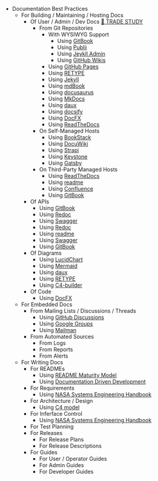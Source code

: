 * Documentation Best Practices
    * For Building / Maintaining / Hosting Docs
      * Of User / Admin / Dev Docs [📖 TRADE STUDY](../trade-studies/trade-study-hostingdocs-user)
        * From Git Repositories
          * With WYSIWYG Support
            * Using [GitBook](https://www.gitbook.com)
            * Using [Publii](https://getpublii.com)
            * Using [Jeykll Admin](https://jekyll.github.io/jekyll-admin/)
            * Using [GitHub Wikis](https://docs.github.com/en/communities/documenting-your-project-with-wikis/about-wikis)
          * Using [GitHub Pages](https://pages.github.com)
          * Using [RETYPE](https://retype.com/)
          * Using [Jekyll](https://jekyllrb.com)
          * Using [mdBook](https://rust-lang.github.io/mdBook/)
          * Using [docusaurus](https://docusaurus.io/)
          * Using [MkDocs](https://www.mkdocs.org/)
          * Using [daux](http://daux.io/index.html)
          * Using [docsify](https://docsify.js.org/#/)
          * Using [DocFX](https://dotnet.github.io/docfx/)
          * Using [ReadTheDocs](https://readthedocs.org)
        * On Self-Managed Hosts
          * Using [BookStack](https://www.bookstackapp.com)
          * Using [DocuWiki](https://www.dokuwiki.org/dokuwiki)
          * Using [Strapi](https://strapi.io)
          * Using [Keystone](https://keystonejs.com)
          * Using [Gatsby](https://www.gatsbyjs.com/use-cases/technical-documentation)
        * On Third-Party Managed Hosts
          * Using [ReadTheDocs](https://readthedocs.org)
          * Using [readme](https://readme.com/)
          * Using [Confluence](https://www.atlassian.com/software/confluence)
          * Using [GitBook](https://www.gitbook.com)
      * Of APIs
        * Using [GitBook](https://www.gitbook.com)
        * Using [Redoc](https://github.com/Redocly/redoc)
        * Using [Swagger](https://swagger.io/)
        * Using [Redoc](https://github.com/Redocly/redoc)
        * Using [readme](https://readme.com/)
        * Using [Swagger](https://swagger.io/)
        * Using [GitBook](https://www.gitbook.com)
      * Of Diagrams
        * Using [LucidChart](https://www.lucidchart.com/pages/)
        * Using [Mermaid](https://mermaid-js.github.io/)
        * Using [daux](http://daux.io/index.html)
        * Using [RETYPE](https://retype.com/)
        * Using [C4-builder](https://adrianvlupu.github.io/C4-Builder/#/)
      * Of Code
        * Using [DocFX](https://dotnet.github.io/docfx/)
    * For Embedded Docs
      * From Mailing Lists / Discussions / Threads
        * Using [GitHub Discussions](https://docs.github.com/en/discussions)
        * Using [Google Groups](https://support.google.com/groups/answer/2464926)
        * Using [Mailman](http://www.list.org)
      * From Automated Sources
        * From Logs
        * From Reports
        * From Alerts
    * For Writing Docs
      * For READMEs
        * Using [README Maturity Model](https://github.com/LappleApple/feedmereadmes/blob/master/README-maturity-model.md)
        * Using [Documentation Driven Development](https://blog.izs.me/2017/06/documentation-driven-development/)
      * For Requirements
        * Using [NASA Systems Engineering Handbook](https://www.nasa.gov/seh/appendix-c-how-to-write-a-good-requirement)
      * For Architecture / Design
        * Using [C4 model](https://c4model.com)
      * For Inferface Control
        * Using [NASA Systems Engineering Handbook](https://www.nasa.gov/seh/appendix-l-interface-requirements-document-outline)
      * For Test Planning
      * For Releases
        * For Release Plans
        * For Release Descriptions
      * For Guides
        * For User / Operator Guides
        * For Admin Guides
        * For Developer Guides

